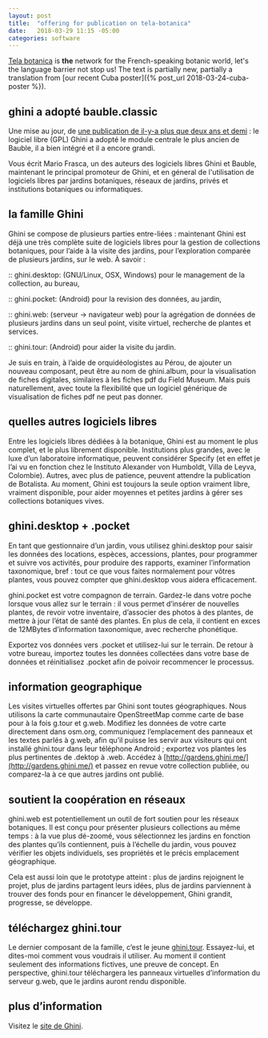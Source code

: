 ```yaml
---
layout: post
title:  "offering for publication on tela-botanica"
date:   2018-03-29 11:15 -05:00
categories: software
---
```


[Tela botanica](http://www.tela-botanica.org/) is **the** network for the French-speaking botanic world,
let's the language barrier not stop us!  The text is partially new,
partially a translation from [our recent Cuba poster]({% post_url 2018-03-24-cuba-poster %}).

## ghini a adopté bauble.classic

Une mise au jour, de [une publication de il-y-a plus que deux ans et demi]((http://www.tela-botanica.org/actu/article6907.html#forum6020)) : le logiciel libre (GPL) Ghini a adopté le module centrale le plus ancien de Bauble, il a bien intégré et il a encore grandi.

Vous écrit Mario Frasca, un des auteurs des logiciels libres Ghini et Bauble, maintenant le principal promoteur de Ghini, et en géneral de l'utilisation de logiciels libres par jardins botaniques, réseaux de jardins, privés et institutions botaniques ou informatiques.

## la famille Ghini

Ghini se compose de plusieurs parties entre-liées : maintenant Ghini est déjà une très complète suite de logiciels libres pour la gestion de collections botaniques, pour l’aide à la visite des jardins, pour l’exploration comparée de plusieurs jardins, sur le web. À savoir :

:: ghini.desktop: (GNU/Linux, OSX, Windows) pour le management de la collection, au bureau,

:: ghini.pocket: (Android) pour la revision des données, au jardin,

:: ghini.web: (serveur → navigateur web) pour la agrégation de données de plusieurs jardins dans un seul point, visite virtuel, recherche de plantes et services.

:: ghini.tour: (Android) pour aider la visite du jardin.

Je suis en train, à l’aide de orquidéologistes au Pérou, de ajouter un nouveau composant, peut être au nom de ghini.album, pour la visualisation de fiches digitales, similaires à les fiches pdf du Field Museum. Mais puis naturellement, avec toute la flexibilité que un logiciel générique de visualisation de fiches pdf ne peut pas donner.

## quelles autres logiciels libres

Entre les logiciels libres dédiées à la botanique, Ghini est au moment le plus complet, et le plus librement disponible. Institutions plus grandes, avec le luxe d’un laboratoire informatique, peuvent considérer Specify (et en effet je l’ai vu en fonction chez le Instituto Alexander von Humboldt, Villa de Leyva, Colombie). Autres, avec plus de patience, peuvent attendre la publication de Botalista. Au moment, Ghini est toujours la seule option vraiment libre, vraiment disponible, pour aider moyennes et petites jardins à gérer ses collections botaniques vives.

## ghini.desktop + .pocket

En tant que gestionnaire d’un jardin, vous utilisez ghini.desktop pour saisir les données des locations, espèces, accessions, plantes, pour programmer et suivre vos activités, pour produire des rapports, examiner l’information taxonomique, bref : tout ce que vous faites normalement pour vôtres plantes, vous pouvez compter que ghini.desktop vous aidera efficacement.

ghini.pocket est votre compagnon de terrain. Gardez-le dans votre poche lorsque vous allez sur le terrain : il vous permet d’insérer de nouvelles plantes, de revoir votre inventaire, d’associer des photos à des plantes, de mettre à jour l’état de santé des plantes. En plus de cela, il contient en exces de 12MBytes d’information taxonomique, avec recherche phonétique.

Exportez vos données vers .pocket et utilisez-lui sur le terrain. De retour à votre bureau, importez toutes les données collectées dans votre base de données et réinitialisez .pocket afin de poivoir recommencer le processus.

## information geographique

Les visites virtuelles offertes par Ghini sont toutes géographiques. Nous utilisons la carte communautaire OpenStreetMap comme carte de base pour à la fois g.tour et g.web. Modifiez les données de votre carte directement dans osm.org, communiquez l’emplacement des panneaux et les textes parlés à g.web, afin qu’il puisse les servir aux visiteurs qui ont installé ghini.tour dans leur téléphone Android ; exportez vos plantes les plus pertinentes de .dektop à .web. Accédez à [http://gardens.ghini.me/](http://gardens.ghini.me/) et passez en revue votre collection publiée, ou comparez-la à ce que autres jardins ont publié.

## soutient la coopération en réseaux

ghini.web est potentiellement un outil de fort soutien pour les réseaux botaniques. Il est conçu pour présenter plusieurs collections au même temps : à la vue plus dé-zoomé, vous sélectionnez les jardins en fonction des plantes qu’ils contiennent, puis à l’échelle du jardin, vous pouvez vérifier les objets individuels, ses propriétés et le précis emplacement géographique.

Cela est aussi loin que le prototype atteint : plus de jardins rejoignent le projet, plus de jardins partagent leurs idées, plus de jardins parviennent à trouver des fonds pour en financer le développement, Ghini grandit, progresse, se développe.

## téléchargez ghini.tour

Le dernier composant de la famille, c’est le jeune [ghini.tour](https://play.google.com/store/apps/details?id=me.ghini.tour). Essayez-lui, et dites-moi comment vous voudrais il utiliser. Au moment il contient seulement des informations fictives, une preuve de concept. En perspective, ghini.tour téléchargera les panneaux virtuelles d’information du serveur g.web, que le jardins auront rendu disponible.

## plus d’information

Visitez le [site de Ghini](http://ghini.github.io/).
